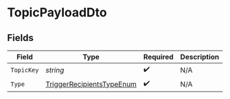 # TopicPayloadDto


## Fields

| Field                                                                             | Type                                                                              | Required                                                                          | Description                                                                       |
| --------------------------------------------------------------------------------- | --------------------------------------------------------------------------------- | --------------------------------------------------------------------------------- | --------------------------------------------------------------------------------- |
| `TopicKey`                                                                        | *string*                                                                          | :heavy_check_mark:                                                                | N/A                                                                               |
| `Type`                                                                            | [TriggerRecipientsTypeEnum](../../Models/Components/TriggerRecipientsTypeEnum.md) | :heavy_check_mark:                                                                | N/A                                                                               |
